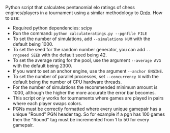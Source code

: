 Python script that calculates pentanomial elo ratings of chess engines/players in a tournament using a similar methodology to [Ordo](https://github.com/michiguel/Ordo).
How to use:
- Required python dependencies: scipy
- Run the command: `python calculateratings.py --pgnfile FILE`
- To set the number of simulations, add `--simulations NUM` with the default being 1000.
- To set the seed for the random number generator, you can add `--rngseed SEED` with the default seed being 42.
- To set the average rating for the pool, use the argument `--average AVG` with the default being 2300.
- If you want to set an anchor engine, use the argument `--anchor ENGINE`.
- To set the number of parallel processes, set `--concurrency N` with the default being the number of CPU hardware threads.
- For the number of simulations the recommended minimum amount is 1000, although the higher the more accurate the error bar becomes.
- This script only works for tournaments where games are played in pairs where each player swaps colors.
- PGNs must be correctly formatted where every unique gamepair has a unique "Round" PGN header tag. So for example if a pgn has 100 games then the "Round" tag must be incremented from 1 to 50 for every gamepair.
